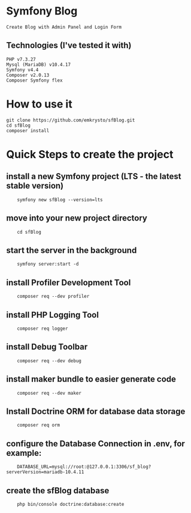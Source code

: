 # Symfony Blog
    Create Blog with Admin Panel and Login Form


## Technologies (I've tested it with)
    PHP v7.3.27
    Mysql (MariaDB) v10.4.17
    Symfony v4.4
	Composer v2.0.13
	Composer Symfony flex

# How to use it
    git clone https://github.com/emkrysto/sfBlog.git
    cd sfBlog
    composer install
   
 
# Quick Steps to create the project

## install a new Symfony project (LTS - the latest stable version)
        symfony new sfBlog --version=lts

## move into your new project directory
        cd sfBlog

## start the server in the background
        symfony server:start -d

## install Profiler Development Tool
        composer req --dev profiler

## install PHP Logging Tool
        composer req logger

## install Debug Toolbar
        composer req --dev debug

## install maker bundle to easier generate code
        composer req --dev maker 

## Install Doctrine ORM for database data storage
        composer req orm

## configure the Database Connection in .env, for example:
        DATABASE_URL=mysql://root:@127.0.0.1:3306/sf_blog?serverVersion=mariadb-10.4.11
	
## create the sfBlog database
        php bin/console doctrine:database:create